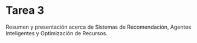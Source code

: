 # Tarea 3

Resumen y presentación acerca de Sistemas de Recomendación, Agentes Inteligentes
y Optimización de Recursos.